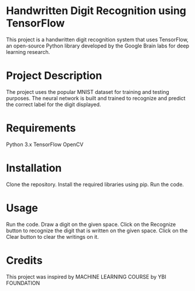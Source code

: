 # Handwritten Digit Recognition using TensorFlow 

   This project is a handwritten digit recognition system that uses TensorFlow, an open-source Python library developed by 
   the Google Brain labs for deep learning research.

# Project Description

  The project uses the popular MNIST dataset for training and testing purposes. The neural network is built and trained to 
  recognize and predict the correct label for the digit displayed.

# Requirements
 Python 3.x
 TensorFlow
 OpenCV

# Installation
  Clone the repository.
  Install the required libraries using pip.
  Run the code.
# Usage
  Run the code.
  Draw a digit on the given space.
  Click on the Recognize button to recognize the digit that is written on the given space.
  Click on the Clear button to clear the writings on it.
# Credits
   This project was inspired by MACHINE LEARNING COURSE by YBI FOUNDATION
